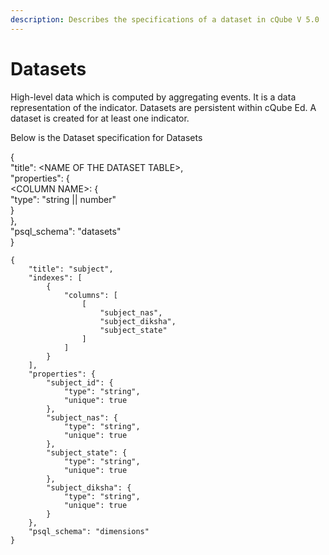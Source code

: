 ```yaml
---
description: Describes the specifications of a dataset in cQube V 5.0
---
```


# Datasets

High-level data which is computed by aggregating events. It is a data representation of the indicator. Datasets are persistent within cQube Ed. A dataset is created for at least one indicator.

Below is the Dataset specification for Datasets

{\
"title": \<NAME OF THE DATASET TABLE>,\
"properties": {\
\<COLUMN NAME>: {\
"type": "string || number"\
}\
},\
"psql\_schema": "datasets"\
}

```
{
    "title": "subject",
    "indexes": [
        {
            "columns": [
                [
                    "subject_nas",
                    "subject_diksha",
                    "subject_state"
                ]
            ]
        }
    ],
    "properties": {
        "subject_id": {
            "type": "string",
            "unique": true
        },
        "subject_nas": {
            "type": "string",
            "unique": true
        },
        "subject_state": {
            "type": "string",
            "unique": true
        },
        "subject_diksha": {
            "type": "string",
            "unique": true
        }
    },
    "psql_schema": "dimensions"
}
```
